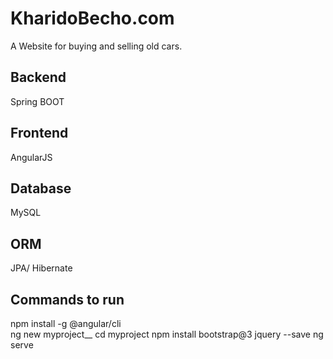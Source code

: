 # KharidoBecho.com

A Website for buying and selling old cars.


## Backend 
Spring BOOT
## Frontend
AngularJS
## Database
MySQL
## ORM 
JPA/ Hibernate


## Commands to run
npm install -g @angular/cli </br>
ng new myproject__
cd myproject
npm install bootstrap@3 jquery --save
ng serve
